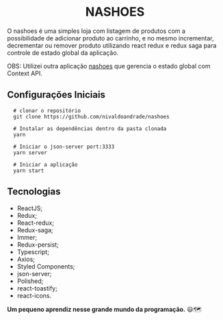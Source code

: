 <h1 align="center">NASHOES</h1>

O nashoes é uma simples loja com listagem de produtos com a possibilidade de adicionar produto ao carrinho, e no mesmo incrementar, decrementar ou remover produto utilizando react redux e redux saga para controle de estado global da aplicação.

OBS: Utilizei outra aplicação [nashoes](https://github.com/nivaldoandrade/nastore-reactjs) que gerencia o estado global com Context API.

## **Configurações Iniciais**

```
  # clonar o repositório
  git clone https://github.com/nivaldoandrade/nashoes

  # Instalar as dependências dentro da pasta clonada
  yarn

  # Iniciar o json-server port:3333
  yarn server

  # Iniciar a aplicação
  yarn start
```

## Tecnologias

- ReactJS;
- Redux;
- React-redux;
- Redux-saga;
- Immer;
- Redux-persist;
- Typescript;
- Axios;
- Styled Components;
- json-server;
- Polished;
- react-toastify;
- react-icons.

**Um pequeno aprendiz nesse grande mundo da programação.** 😃🗺
